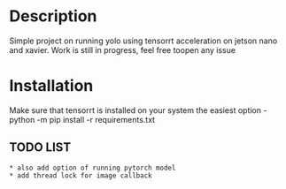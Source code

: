 # Description
Simple project on running yolo using tensorrt acceleration on jetson nano and xavier.
Work is still in progress, feel free toopen any issue

# Installation
Make sure that tensorrt is installed on your system
the easiest option - python -m pip install -r requirements.txt

## TODO LIST
    * also add option of running pytorch model
    * add thread lock for image callback
